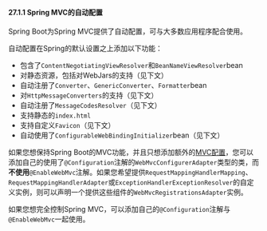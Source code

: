 #### 27.1.1 Spring MVC的自动配置

Spring Boot为Spring MVC提供了自动配置，可与大多数应用程序配合使用。

自动配置在Spring的默认设置之上添加以下功能：

- 包含了`ContentNegotiatingViewResolver`和`BeanNameViewResolver`bean
- 对静态资源，包括对WebJars的支持（见下文）
- 自动注册了`Converter`、`GenericConverter`、`Formatter`bean
- 对`HttpMessageConverters`的支持（见下文）
- 自动注册了`MessageCodesResolver`（见下文）
- 支持静态的`index.html`
- 支持自定义`Favicon`（见下文）
- 自动使用了`ConfigurableWebBindingInitializer`bean（见下文）

如果您想保持Spring Boot的MVC功能，并且只想添加额外的[MVC配置](拦截器、格式化器、视图控制器等)，您可以添加自己的使用了`@Configuration`注解的`WebMvcConfigurerAdapter`类型的类，而**不使用**`@EnableWebMvc`注解。如果您希望提供`RequestMappingHandlerMapping`、`RequestMappingHandlerAdapter`或`ExceptionHandlerExceptionResolver`的自定义实例，则可以声明一个提供这些组件的`WebMvcRegistrationsAdapter`实例。

如果您想完全控制Spring MVC，可以添加自己的`@Configuration`注解与`@EnableWebMvc`一起使用。

